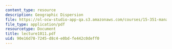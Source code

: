 ```yaml
---
content_type: resource
description: Geographic Dispersion
file: https://ol-ocw-studio-app-qa.s3.amazonaws.com/courses/15-351-managing-the-innovation-process-fall-2002/90e16d787245d8c4e0bdfe442c0deff0_lecture1011.pdf
file_type: application/pdf
resourcetype: Document
title: lecture1011.pdf
uid: 90e16d78-7245-d8c4-e0bd-fe442c0deff0
---
```

